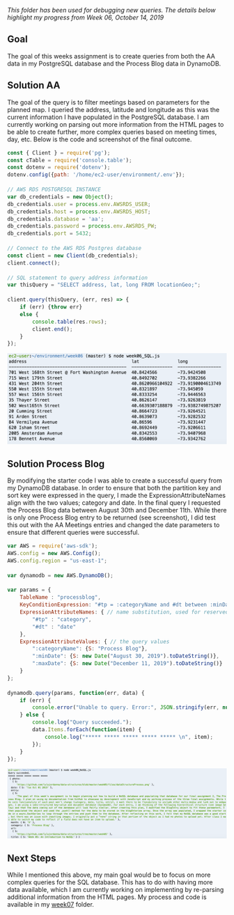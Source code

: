 *This folder has been used for debugging new queries. The details below highlight my progress from Week 06, October 14, 2019*

## Goal
The goal of this weeks assignment is to create queries from both the AA data in my PostgreSQL database and the Process Blog data in DynamoDB.

## Solution AA 
The goal of the query is to filter meetings based on parameters for the planned map. I queried the address, latitude and longitude as this was the current information I have populated in the PostgreSQL database. 
I am currently working on parsing out more information from the HTML pages to be able to create further, more complex queries based on meeting times, day, etc. Below is the code and screenshot of the final outcome. 

```javascript
const { Client } = require('pg');
const cTable = require('console.table');
const dotenv = require('dotenv');
dotenv.config({path: '/home/ec2-user/environment/.env'});

// AWS RDS POSTGRESQL INSTANCE
var db_credentials = new Object();
db_credentials.user = process.env.AWSRDS_USER;
db_credentials.host = process.env.AWSRDS_HOST;
db_credentials.database = 'aa';
db_credentials.password = process.env.AWSRDS_PW;
db_credentials.port = 5432;

// Connect to the AWS RDS Postgres database
const client = new Client(db_credentials);
client.connect();

// SQL statement to query address information
var thisQuery = "SELECT address, lat, long FROM locationGeo;"; 

client.query(thisQuery, (err, res) => {
    if (err) {throw err}
    else {
        console.table(res.rows);
        client.end();
    }
});
```
![Image of SQL query](https://github.com/lulujordanna/data-structures/blob/master/week06/files/SQLQuery.png)

## Solution Process Blog
By modifying the starter code I was able to create a successful query from my DynamoDB database. In order to ensure that both the partition key and sort key were expressed in the query, I made the ExpressionAttributeNames align with the two values; category and date. In the final query I requested the Process Blog data between August 30th and December 11th. While there is only one Process Blog entry to be returned (see screenshot), I did test this out with the AA Meetings entries and changed the date parameters to ensure that different queries were successful. 

```javascript
var AWS = require('aws-sdk');
AWS.config = new AWS.Config();
AWS.config.region = "us-east-1";

var dynamodb = new AWS.DynamoDB();

var params = {
    TableName : "processblog",
    KeyConditionExpression: "#tp = :categoryName and #dt between :minDate and :maxDate", // the query expression
    ExpressionAttributeNames: { // name substitution, used for reserved words in DynamoDB
        "#tp" : "category", 
        "#dt" : "date"
    },
    ExpressionAttributeValues: { // the query values
        ":categoryName": {S: "Process Blog"}, 
        ":minDate": {S: new Date("August 30, 2019").toDateString()},
        ":maxDate": {S: new Date("December 11, 2019").toDateString()}
    }
};

dynamodb.query(params, function(err, data) {
    if (err) {
        console.error("Unable to query. Error:", JSON.stringify(err, null, 2));
    } else {
        console.log("Query succeeded.");
        data.Items.forEach(function(item) {
            console.log("***** ***** ***** ***** ***** \n", item);
        });
    }
});
```
![Image of NoSQL query](https://github.com/lulujordanna/data-structures/blob/master/week06/files/NoSQLQuery.png)

## Next Steps
While I mentioned this above, my main goal would be to focus on more complex queries for the SQL database. This has to do with having more data available, which I am currently working on implementing by re-parsing additional information from the HTML pages. My process and code is available in my [week07](https://github.com/lulujordanna/data-structures/tree/master/week07) folder. 
